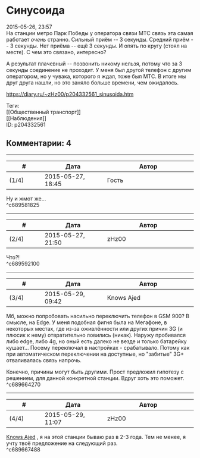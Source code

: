 Синусоида
=========

  
2015-05-26, 23:57  
 На станции метро Парк Победы у оператора связи МТС связь эта самая работает  *очень*  странно. Сильный приём -- 3 секунды. Средний приём -- 3 секунды. Нет приёма -- ещё 3 секунды. И опять по кругу (стоял на месте). С чем это связано, интересно?   
   
 А результат плачевный -- позвонить никому нельзя, потому что за 3 секунды соединение не проходит. У меня был другой телефон с другим оператором, но у чувака, которого я ждал, тоже был МТС. В итоге мы друг друга нашли, но это заняло больше времени, чем ожидалось.   
  
<https://diary.ru/~zHz00/p204332561_sinusoida.htm>  
  
Теги:  
[[Общественный транспорт]]  
[[Наблюдения]]  
ID: p204332561  


Комментарии: 4
--------------

  


---



|         #         |              Дата              |                     Автор                     |           ID           |
| --- | --- | --- | --- |
| (1/4) | 2015-05-27, 18:45 | Гость | c689581825 |

  
 Ну и жмот же...   
 ^c689581825

---



|         #         |              Дата              |                     Автор                     |           ID           |
| --- | --- | --- | --- |
| (2/4) | 2015-05-27, 21:50 | zHz00 | c689592100 |

  
 Что?!   
 ^c689592100

---



|         #         |              Дата              |                     Автор                     |           ID           |
| --- | --- | --- | --- |
| (3/4) | 2015-05-29, 09:42 | Knows Ajed | c689664270 |

  
 Мб, можно попробовать насильно переключить телефон в GSM 900? В смысле, на Edge. У меня подобная фигня была на Мегафоне, в некоторых местах, где из-за оживлённости или других причин 3G (и плюсик к нему) отвратительно ловились (никак). Наружу пробивался либо edge, либо 4g, но оный есть далеко не везде и только батарейку кушает... Посему переключал в настройках - срабатывало. Потому как при автоматическом переключении на доступные, но "забитые" 3G+ отваливалась связь напрочь.   
   
 Конечно, причины могут быть другими. Прост предложил гипотезу с решением, для данной конкретной станции. Вдруг хоть это поможет.   
 ^c689664270

---



|         #         |              Дата              |                     Автор                     |           ID           |
| --- | --- | --- | --- |
| (4/4) | 2015-05-29, 11:07 | zHz00 | c689667488 |

  
  [Knows Ajed](http://Who-Knows-Ajed.diary.ru "Who Knows Ajed?")  , я на этой станции бываю раз в 2-3 года. Тем не менее, я учту твоё предложение на следующий раз.   
 ^c689667488